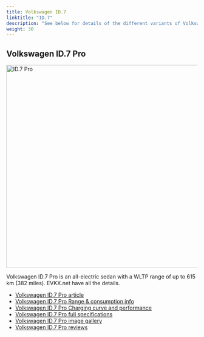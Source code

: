 ```yaml
---
title: Volkswagen ID.7
linktitle: "ID.7"
description: "See below for details of the different variants of Volkswagen ID.7"
weight: 30
---
```

## Volkswagen ID.7 Pro

<a href="/models/volkswagen/id.7/id.7_pro/"><img src="https://media.evkx.net/multimedia/models/volkswagen/id.7/id.7_pro/main_1_st.jpg" width="800" height="533" alt="ID.7 Pro" ></a>

Volkswagen ID.7 Pro is an all-electric sedan with a WLTP range of up to 615 km (382 miles). EVKX.net have all the details. 

- [Volkswagen ID.7 Pro article](/models/volkswagen/id.7/id.7_pro/)
- [Volkswagen ID.7 Pro Range & consumption info](/models/volkswagen/id.7/id.7_pro/rangeandconsumption)
- [Volkswagen ID.7 Pro Charging curve and performance](/models/volkswagen/id.7/id.7_pro/chargingcurve)
- [Volkswagen ID.7 Pro full specifications](/models/volkswagen/id.7/id.7_pro/specifications)
- [Volkswagen ID.7 Pro image gallery](/models/volkswagen/id.7/id.7_pro/gallery)
- [Volkswagen ID.7 Pro reviews](/models/volkswagen/id.7/id.7_pro/reviews)

